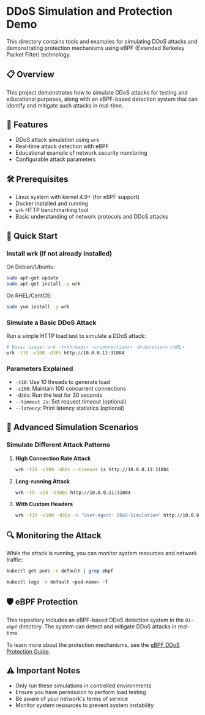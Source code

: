 # DDoS Simulation and Protection Demo

This directory contains tools and examples for simulating DDoS attacks and demonstrating protection mechanisms using eBPF (Extended Berkeley Packet Filter) technology.

## 📋 Overview

This project demonstrates how to simulate DDoS attacks for testing and educational purposes, along with an eBPF-based detection system that can identify and mitigate such attacks in real-time.

## 🚀 Features

- DDoS attack simulation using `wrk`
- Real-time attack detection with eBPF
- Educational example of network security monitoring
- Configurable attack parameters

## 🛠 Prerequisites

- Linux system with kernel 4.9+ (for eBPF support)
- Docker installed and running
- `wrk` HTTP benchmarking tool
- Basic understanding of network protocols and DDoS attacks

## 🚀 Quick Start

### Install wrk (if not already installed)

On Debian/Ubuntu:
```bash
sudo apt-get update
sudo apt-get install -y wrk
```

On RHEL/CentOS:
```bash
sudo yum install -y wrk
```

### Simulate a Basic DDoS Attack

Run a simple HTTP load test to simulate a DDoS attack:

```bash
# Basic usage: wrk -t<threads> -c<connections> -d<duration> <URL>
wrk -t10 -c100 -d30s http://10.0.0.11:31084
```

### Parameters Explained

- `-t10`: Use 10 threads to generate load
- `-c100`: Maintain 100 concurrent connections
- `-d30s`: Run the test for 30 seconds
- `--timeout 2s`: Set request timeout (optional)
- `--latency`: Print latency statistics (optional)

## 🎯 Advanced Simulation Scenarios

### Simulate Different Attack Patterns

1. **High Connection Rate Attack**
   ```bash
   wrk -t20 -c500 -d60s --timeout 1s http://10.0.0.11:31084
   ```

2. **Long-running Attack**
   ```bash
   wrk -t5 -c50 -d300s http://10.0.0.11:31084
   ```

3. **With Custom Headers**
   ```bash
   wrk -t10 -c100 -d30s -H "User-Agent: DDoS-Simulation" http://10.0.0.11:31084
   ```

## 🔍 Monitoring the Attack

While the attack is running, you can monitor system resources and network traffic:

```bash
kubectl get pods -n default | grep ebpf

kubectl logs -n default <pod-name> -f
```

## 🛡 eBPF Protection

This repository includes an eBPF-based DDoS detection system in the `01-ebpf` directory. The system can detect and mitigate DDoS attacks in real-time.

To learn more about the protection mechanisms, see the [eBPF DDoS Protection Guide](./01-ebpf/README.md).

## ⚠️ Important Notes

- Only run these simulations in controlled environments
- Ensure you have permission to perform load testing
- Be aware of your network's terms of service
- Monitor system resources to prevent system instability
